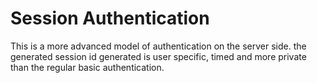 # Session Authentication

This is a more advanced model of authentication on the server side. the generated session id generated is user specific, timed and more private than the regular basic authentication.
